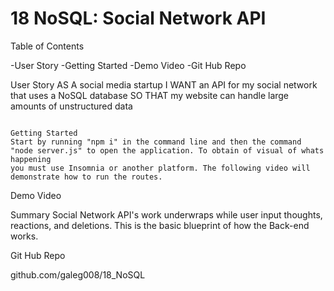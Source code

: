 # 18 NoSQL: Social Network API

Table of Contents

-User Story
-Getting Started
-Demo Video
-Git Hub Repo


User Story
AS A social media startup
I WANT an API for my social network that uses a NoSQL database
SO THAT my website can handle large amounts of unstructured data
```

Getting Started
Start by running "npm i" in the command line and then the command "node server.js" to open the application. To obtain of visual of whats happening 
you must use Insomnia or another platform. The following video will demonstrate how to run the routes.
```

Demo Video

Summary
Social Network API's work underwraps while user input thoughts, reactions, and deletions. This is the basic blueprint of how the Back-end works.

Git Hub Repo

github.com/galeg008/18_NoSQL
